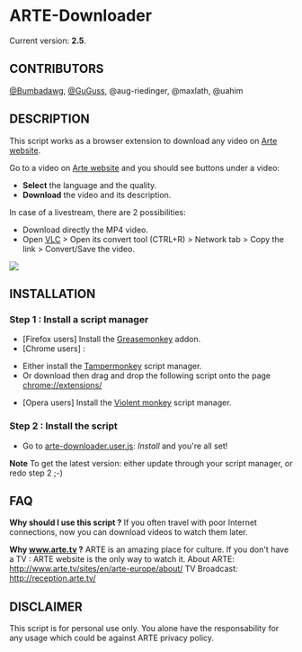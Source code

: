 ARTE-Downloader
=================

Current version: **2.5**.

CONTRIBUTORS
-----------

[@Bumbadawg](https://github.com/Bumbadawg), [@GuGuss](https://github.com/GuGuss), @aug-riedinger, @maxlath, @uahim

DESCRIPTION
-----------

This script works as a browser extension to download any video on [Arte website](http://www.arte.tv/).

Go to a video on [Arte website](http://www.arte.tv/) and you should see buttons under a video:

* **Select** the language and the quality.
* **Download** the video and its description.

In case of a livestream, there are 2 possibilities:
* Download directly the MP4 video.
* Open [VLC](http://www.videolan.org/vlc/) > Open its convert tool (CTRL+R) > Network tab > Copy the link > Convert/Save the video.

![](http://i.imgur.com/GjvVHLv.jpg)

INSTALLATION
------------
### Step 1 : Install a script manager
* [Firefox users] Install the [Greasemonkey](https://addons.mozilla.org/en-US/firefox/addon/greasemonkey/) addon.
* [Chrome users] :
 - Either install the [Tampermonkey](https://chrome.google.com/webstore/detail/tampermonkey/dhdgffkkebhmkfjojejmpbldmpobfkfo) script manager.
 - Or download then drag and drop the following script onto the page [chrome://extensions/](chrome://extensions/)
* [Opera users] Install the [Violent monkey](https://addons.opera.com/fr/extensions/details/violent-monkey) script manager.

### Step 2 : Install the script
* Go to [arte-downloader.user.js](../../raw/master/arte-downloader.user.js): *Install* and you're all set!

**Note** To get the latest version: either update through your script manager, or redo step 2 ;-)

FAQ
---

**Why should I use this script ?**
If you often travel with poor Internet connections, now you can download videos to watch them later.

**Why www.arte.tv ?**
ARTE is an amazing place for culture. If you don't have a TV : ARTE website is the only way to watch it.
About ARTE: http://www.arte.tv/sites/en/arte-europe/about/
TV Broadcast: http://reception.arte.tv/


DISCLAIMER
-------

This script is for personal use only. You alone have the responsability for any usage which could be against ARTE privacy policy.
